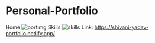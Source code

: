 # Personal-Portfolio
Home 
![portimg](https://github.com/shivi9569/Personal-Portfolio/assets/140194375/b3301716-eeae-4697-aa2f-0b0e8e8efeb8)
Skiils
![skills](https://github.com/shivi9569/Personal-Portfolio/assets/140194375/244632d0-fcf3-4e30-a5ef-712bb43f0f8d)
Link: https://shivani-yadav-portfolio.netlify.app/
